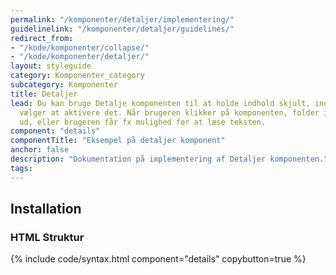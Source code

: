 ```yaml
---
permalink: "/komponenter/detaljer/implementering/"
guidelinelink: "/komponenter/detaljer/guidelines/"
redirect_from:
- "/kode/komponenter/collapse/"
- "/kode/komponenter/detaljer/"
layout: styleguide
category: Komponenter_category
subcategory: Komponenter
title: Detaljer
lead: Du kan bruge Detalje komponenten til at holde indhold skjult, indtil brugeren
  vælger at aktivere det. Når brugeren klikker på komponenten, folder indholdet sig
  ud, eller brugeren får fx mulighed for at læse teksten.
component: "details"
componentTitle: "Eksempel på detaljer komponent"
anchor: false
description: "Dokumentation på implementering af Detaljer komponenten."
tags:
---
```


## Installation

### HTML Struktur

{% include code/syntax.html component="details" copybutton=true %}